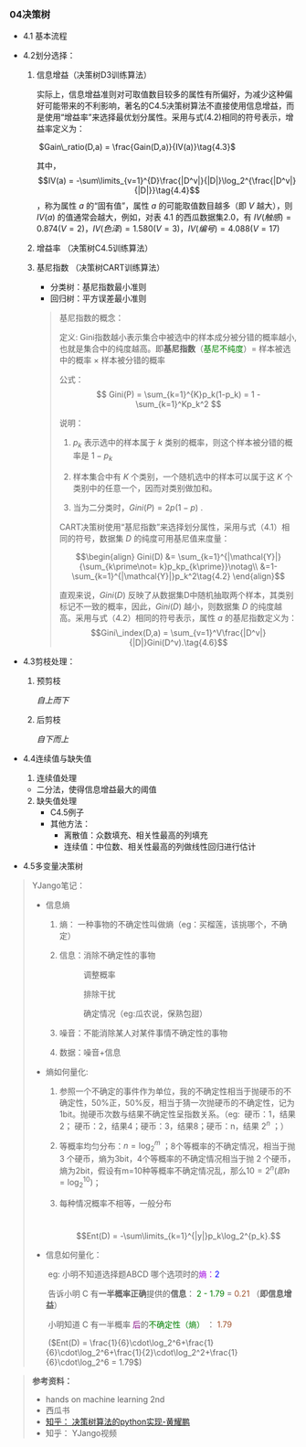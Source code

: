 ### 04决策树 

+ 4.1 基本流程  

+ 4.2划分选择： 

  1. 信息增益（决策树D3训练算法） 

     实际上，信息增益准则对可取值数目较多的属性有所偏好，为减少这种偏好可能带来的不利影响，著名的C4.5决策树算法不直接使用信息增益，而是使用“增益率”来选择最优划分属性。采用与式(4.2)相同的符号表示，增益率定义为：

     ​			 			$Gain\_ratio(D,a) = \frac{Gain(D,a)}{IV(a)}\tag{4.3}$

      其中，$$IV(a) = -\sum\limits_{v=1}^{D}\frac{|D^v|}{|D|}\log_2^{\frac{|D^v|}{|D|}}\tag{4.4}$$，称为属性 $a$ 的“固有值”，属性 $a$ 的可能取值数目越多（即 $V$ 越大），则 $IV(a)$ 的值通常会越大，例如，对表 4.1 的西瓜数据集2.0，有 $IV(触感) = 0.874 (V = 2)，IV(色泽) = 1.580(V = 3)，IV(编号)=4.088(V=17)$

  2. 增益率 （决策树C4.5训练算法）

  3. 基尼指数 （决策树CART训练算法） 

     - 分类树：基尼指数最小准则 
     - 回归树：平方误差最小准则

     > 基尼指数的概念： 
     >
     > 定义:  Gini指数越小表示集合中被选中的样本成分被分错的概率越小,也就是集合中的纯度越高。即**基尼指数**（<font color = green>基尼不纯度</font>）= 样本被选中的概率 $\times$ 样本被分错的概率 
     >
     > 公式：
     > $$
     > Gini(P) = \sum_{k=1}^{K}p_k(1-p_k) = 1 - \sum_{k=1}^Kp_k^2
     > $$
     > 
     >
     > 
     >
     > 说明：
     >
     > 1. $p_k$ 表示选中的样本属于 $k$ 类别的概率，则这个样本被分错的概率是 $1 - p_k$
     >
     > 2.  样本集合中有 $K$ 个类别，一个随机选中的样本可以属于这 $K$ 个类别中的任意一个，因而对类别做加和。
     > 3. 当为二分类时，$Gini(P) = 2p(1-p)$ .  
     >
     > CART决策树使用“基尼指数”来选择划分属性，采用与式（4.1）相同的符号，数据集 $D$ 的纯度可用基尼值来度量：
     >
     >  $$\begin{align} Gini(D) &= \sum_{k=1}^{|\mathcal{Y}|}{\sum_{k\prime\not= k}p_kp_{k\prime}}\notag\\ &=1-\sum_{k=1}^{|\mathcal{Y}|}p_k^2\tag{4.2} \end{align}$$ 
     >
     > 直观来说，$Gini(D)$ 反映了从数据集D中随机抽取两个样本，其类别标记不一致的概率，因此，$Gini(D)$ 越小，则数据集 $D$ 的纯度越高。采用与式（4.2）相同的符号表示，属性 $a$ 的基尼指数定义为：$$Gini\_index(D,a) = \sum_{v=1}^V\frac{|D^v|}{|D|}Gini(D^v).\tag{4.6}$$ 

     

+ 4.3剪枝处理： 
  
  1. 预剪枝 
  
     _自上而下_
  
  2. 后剪枝  
  
     _自下而上_
  
+ 4.4连续值与缺失值 
  
  1. 连续值处理 
   + 二分法，使得信息增益最大的阈值
  2. 缺失值处理  
     + C4.5例子
     + 其他方法：
       + 离散值：众数填充、相关性最高的列填充
       + 连续值：中位数、相关性最高的列做线性回归进行估计
  
+ 4.5多变量决策树 



> YJango笔记： 
>
> + 信息熵  
>
>   1. 熵： 一种事物的不确定性叫做熵（eg：买榴莲，该挑哪个，不确定） 
>
>   2. 信息：消除不确定性的事物 
>
>      &emsp;&emsp;&emsp;调整概率
>
>      &emsp;&emsp;&emsp;排除干扰 
>
>      &emsp;&emsp;&emsp;确定情况（eg:瓜农说，保熟包甜）
>
>   3. 噪音：不能消除某人对某件事情不确定性的事物 
>
>   4. 数据：噪音+信息 
>
> 
>
> + 熵如何量化:
>
>   1. 参照一个不确定的事件作为单位，我的不确定性相当于抛硬币的不确定性，50%正，50%反，相当于猜一次抛硬币的不确定性，记为1bit。抛硬币次数与结果不确定性呈指数关系。（eg: &nbsp;硬币：1，结果2； 硬币：2，结果4；硬币：3，结果8；硬币：n，结果  $2^n$ ；） 
>
>   2. 等概率均匀分布：$n = \log_2^{m}$ ；8个等概率的不确定情况，相当于抛 3 个硬币，熵为3bit，4个等概率的不确定情况相当于抛 2 个硬币，熵为2bit，假设有m=10种等概率不确定情况乱，那么$10 = 2^n(即n = \log_2^{10})$； 
>
>   3. 每种情况概率不相等，一般分布
>
>      ​										 $$Ent(D) = -\sum\limits_{k=1}^{|y|}p_k\log_2^{p_k}.$$
>
> 
>
> + 信息如何量化： 
>
>   ​	eg: 小明不知道选择题ABCD 哪个选项时的<font color = sapphire>熵：</font><font color = blue >2</font> 
>
>   ​		  告诉小明 C 有**一半概率正确**提供的**信息**： <font color = green>2 - 1.79</font> = <font color = sienna>0.21</font> （**即信息增益**）
>
>   ​		  小明知道 C 有一半概率 <font color = purple>后</font>的<font color = green>不确定性（熵）</font> ： <font color = sienna>1.79</font>
>
>   ​		  ($Ent(D) = \frac{1}{6}\cdot\log_2^6+\frac{1}{6}\cdot\log_2^6+\frac{1}{2}\cdot\log_2^2+\frac{1}{6}\cdot\log_2^6 = 1.79$)

> **参考资料：** 
>
> + hands on machine learning 2nd 
> + 西瓜书 
> +  [知乎： 决策树算法的python实现-黄耀鹏](https://zhuanlan.zhihu.com/p/20794583) 
> + 知乎： YJango视频

